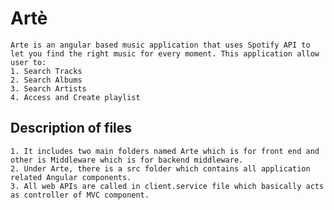 # Artè

    Arte is an angular based music application that uses Spotify API to let you find the right music for every moment. This application allow user to:
    1. Search Tracks
    2. Search Albums
    3. Search Artists
    4. Access and Create playlist

## Description of files

    1. It includes two main folders named Arte which is for front end and other is Middleware which is for backend middleware.
    2. Under Arte, there is a src folder which contains all application related Angular components.
    3. All web APIs are called in client.service file which basically acts as controller of MVC component.

